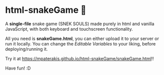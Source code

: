 # html-snakeGame 🐍
A **single-file** snake game (SNEK SOULS) made purely in html and vanilla JavaScript, with both keyboard and touchscreen functionality.

All you need is **snakeGame.html**, you can either upload it to your server or run it locally.
You can change the *Editable Variables* to your liking, before deploying/running it.

Try it at https://mpaterakis.github.io/html-snakeGame/snakeGame.html!!

Have fun! :D
